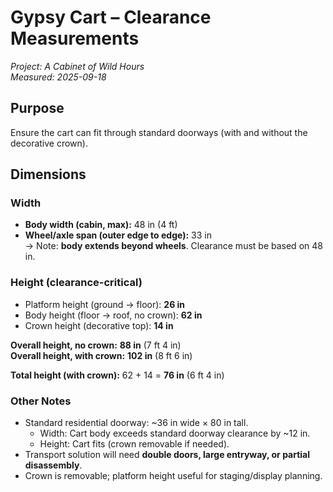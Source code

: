 # Gypsy Cart – Clearance Measurements
*Project: A Cabinet of Wild Hours*  
*Measured: 2025-09-18*  

## Purpose
Ensure the cart can fit through standard doorways (with and without the decorative crown).  

## Dimensions

### Width
- **Body width (cabin, max):** 48 in (4 ft)  
- **Wheel/axle span (outer edge to edge):** 33 in  
  → Note: **body extends beyond wheels**. Clearance must be based on 48 in.  

### Height (clearance-critical)

- Platform height (ground → floor): **26 in**
- Body height (floor → roof, no crown): **62 in**
- Crown height (decorative top): **14 in**

**Overall height, no crown:** **88 in** (7 ft 4 in)  
**Overall height, with crown:** **102 in** (8 ft 6 in)

**Total height (with crown):** 62 + 14 = **76 in** (6 ft 4 in)  

### Other Notes
- Standard residential doorway: ~36 in wide × 80 in tall.  
  - Width: Cart body exceeds standard doorway clearance by ~12 in.  
  - Height: Cart fits (crown removable if needed).  
- Transport solution will need **double doors, large entryway, or partial disassembly**.  
- Crown is removable; platform height useful for staging/display planning.  